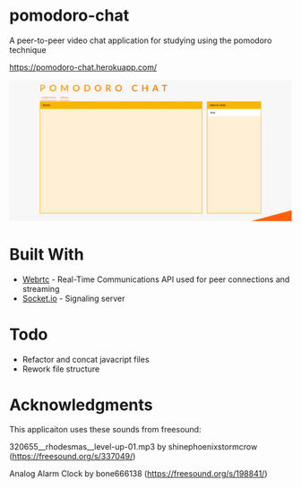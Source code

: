 # pomodoro-chat
A peer-to-peer video chat application for studying using the pomodoro technique

<https://pomodoro-chat.herokuapp.com/>

<img src="./pomodoro.PNG" width="700">

# Built With
* [Webrtc](https://webrtc.org/) - Real-Time Communications API used for peer connections and streaming
* [Socket.io](https://socket.io/) - Signaling server

# Todo
* Refactor and concat javacript files
* Rework file structure 

# Acknowledgments
This applicaiton uses these sounds from freesound:

320655\__rhodesmas__level-up-01.mp3 by shinephoenixstormcrow (<https://freesound.org/s/337049/>)

Analog Alarm Clock by bone666138 (<https://freesound.org/s/198841/>)

